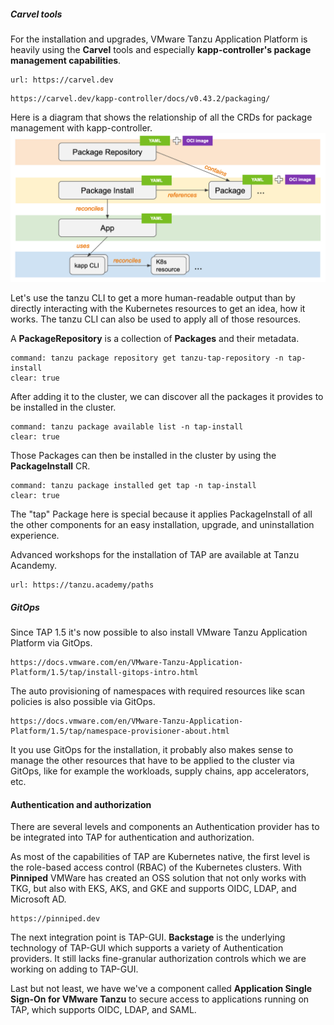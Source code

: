 ##### Carvel tools

For the installation and upgrades, VMware Tanzu Application Platform is heavily using the **Carvel** tools and especially **kapp-controller's package management capabilities**.
```dashboard:open-url
url: https://carvel.dev
```
```dashboard:open-url
https://carvel.dev/kapp-controller/docs/v0.43.2/packaging/
```

Here is a diagram that shows the relationship of all the CRDs for package management with kapp-controller.
![**kapp-controller's** package management capabilities](../images/carvel-package-management.png)

Let's use the tanzu CLI to get a more human-readable output than by directly interacting with the Kubernetes resources to get an idea, how it works. The tanzu CLI can also be used to apply all of those resources.

A **PackageRepository** is a collection of **Packages** and their metadata. 
```terminal:execute
command: tanzu package repository get tanzu-tap-repository -n tap-install
clear: true
```
After adding it to the cluster, we can discover all the packages it provides to be installed in the cluster.
```terminal:execute
command: tanzu package available list -n tap-install
clear: true
```

Those Packages can then be installed in the cluster by using the **PackageInstall** CR.
```terminal:execute
command: tanzu package installed get tap -n tap-install
clear: true
```
The "tap" Package here is special because it applies PackageInstall of all the other components for an easy installation, upgrade, and uninstallation experience.

Advanced workshops for the installation of TAP are available at Tanzu Acandemy.
```dashboard:open-url
url: https://tanzu.academy/paths
```

##### GitOps
Since TAP 1.5 it's now possible to also install VMware Tanzu Application Platform via GitOps.
```dashboard:open-url
https://docs.vmware.com/en/VMware-Tanzu-Application-Platform/1.5/tap/install-gitops-intro.html
```
The auto provisioning of namespaces with required resources like scan policies is also possible via GitOps.
```dashboard:open-url
https://docs.vmware.com/en/VMware-Tanzu-Application-Platform/1.5/tap/namespace-provisioner-about.html
```

It you use GitOps for the installation, it probably also makes sense to manage the other resources that have to be applied to the cluster via GitOps, like for example the workloads, supply chains, app accelerators, etc.

#### Authentication and authorization
There are several levels and components an Authentication provider has to be integrated into TAP for authentication and authorization.

As most of the capabilities of TAP are Kubernetes native, the first level is the role-based access control (RBAC) of the Kubernetes clusters. With **Pinniped** VMWare has created an OSS solution that not only works with TKG, but also with EKS, AKS, and GKE and supports OIDC, LDAP, and Microsoft AD.
```dashboard:open-url
https://pinniped.dev
```

The next integration point is TAP-GUI. **Backstage** is the underlying technology of TAP-GUI which supports a variety of Authentication providers. It still lacks fine-granular authorization controls which we are working on adding to TAP-GUI.

Last but not least, we have we've a component called **Application Single Sign-On for VMware Tanzu** to secure access to applications running on TAP, which supports OIDC, LDAP, and SAML.